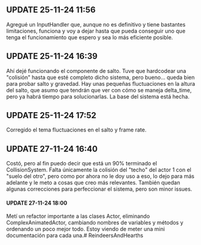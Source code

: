 ## UPDATE 25-11-24 11:56
Agregué un InputHandler que, aunque no es definitivo y tiene bastantes limitaciones, funciona y voy 
a dejar hasta que pueda conseguir uno que tenga el funcionamiento que espero y sea lo más eficiente 
posible.

## UPDATE 25-11-24 16:39
Ahí dejé funcionando el componente de salto. Tuve que hardcodear una "colisión" hasta que esté completo dicho sistema, pero bueno... queda 
bien para probar salto y gravedad. Hay unas pequeñas fluctuaciones en la altura del salto, que asumo que tendrán que ver con cómo se maneja 
delta_time, pero ya habrá tiempo para solucionarlas. La base del sistema está hecha.

## UPDATE 25-11-24 17:52
Corregido el tema fluctuaciones en el salto y frame rate.

## UPDATE 27-11-24 16:40
Costó, pero al fin puedo decir que está un 90% terminado el CollisionSystem. Falta únicamente la colisión del "techo" del actor 1 con el "suelo 
del otro", pero como por ahora no le doy uso a eso, lo dejo para más adelante y le meto a cosas que creo más relevantes. También quedan algunas 
correcciones para perfeccionar el sistema, pero son minor issues.

#### UPDATE 27-11-24 18:00
Metí un refactor importante a las clases Actor, eliminando ComplexAnimatedActor, cambiando nombres de variables y métodos y ordenando un poco mejor todo. 
Estoy viendo de meter una mini documentación para cada una.#   R e i n d e e r s A n d H e a r t h s  
 